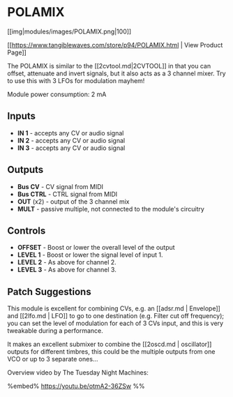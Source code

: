 # POLAMIX
[[img|modules/images/POLAMIX.png|100]]

[[https://www.tangiblewaves.com/store/p94/POLAMIX.html | View Product Page]]

The POLAMIX is similar to the [[2cvtool.md|2CVTOOL]] in that you can offset, attenuate and invert signals, but it also acts as a 3 channel mixer. Try to use this with 3 LFOs for modulation mayhem!

Module power consumption: 2 mA

## Inputs
* **IN 1** - accepts any CV or audio signal
* **IN 2** - accepts any CV or audio signal
* **IN 3** - accepts any CV or audio signal

## Outputs
* **Bus CV** - CV signal from MIDI
* **Bus CTRL** - CTRL signal from MIDI
* **OUT** (x2) - output of the 3 channel mix
* **MULT** - passive multiple, not connected to the module's circuitry

## Controls
* **OFFSET** - Boost or lower the overall level of the output
* **LEVEL 1** - Boost or lower the signal level of input 1.
* **LEVEL 2** - As above for channel 2.
* **LEVEL 3** - As above for channel 3.

## Patch Suggestions

This module is excellent for combining CVs, e.g. an [[adsr.md | Envelope]] and [[2lfo.md | LFO]] to go to one destination (e.g. Filter cut off frequency); you can set the level of modulation for each of 3 CVs input, and this is very tweakable during a performance. 

It makes an excellent submixer to combine the [[2oscd.md | oscillator]] outputs for different timbres, this could be the multiple outputs from one VCO or up to 3 separate ones...

Overview video by The Tuesday Night Machines:

%embed% https://youtu.be/otmA2-36ZSw %%

